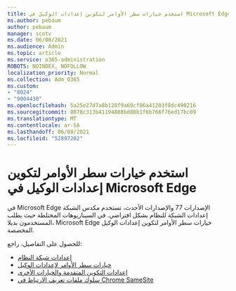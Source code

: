 ```yaml
---
title: استخدم خيارات سطر الأوامر لتكوين إعدادات الوكيل في Microsoft Edge
ms.author: pebaum
author: pebaum
manager: scotv
ms.date: 06/08/2021
ms.audience: Admin
ms.topic: article
ms.service: o365-administration
ROBOTS: NOINDEX, NOFOLLOW
localization_priority: Normal
ms.collection: Adm_O365
ms.custom:
- "8024"
- "9004430"
ms.openlocfilehash: 5a25e27d7a8b128f9a60cf86a41203f8dc490216
ms.sourcegitcommit: 8878c313b41194808bd88b1f6b766f76ed17bc09
ms.translationtype: MT
ms.contentlocale: ar-SA
ms.lasthandoff: 06/09/2021
ms.locfileid: "52897202"
---
```

# <a name="use-command-line-options-to-configure-proxy-settings-in-microsoft-edge"></a>استخدم خيارات سطر الأوامر لتكوين إعدادات الوكيل في Microsoft Edge

في Microsoft Edge الإصدارات 77 والإصدارات الأحدث، تستخدم مكدس الشبكة إعدادات الشبكة للنظام بشكل افتراضي. في السيناريوهات المختلطة حيث يطلب المستخدمون بديلا، Microsoft Edge خيارات سطر الأوامر لتكوين إعدادات الوكيل المخصصة. 

للحصول على التفاصيل، راجع:

- [إعدادات شبكة النظام](/deployedge/edge-learnmore-cmdline-options-proxy-settings#system-network-settings)
- [خيارات سطر الأوامر لإعدادات الوكيل](/deployedge/edge-learnmore-cmdline-options-proxy-settings#system-network-settings)
- [إعدادات التكوين المتقدمة والخيارات الأخرى](https://go.microsoft.com/fwlink/?linkid=2134293)
- [سلوك ملفات تعريف الارتباط في Chrome SameSite](/office365/troubleshoot/miscellaneous/chrome-behavior-affects-applications)